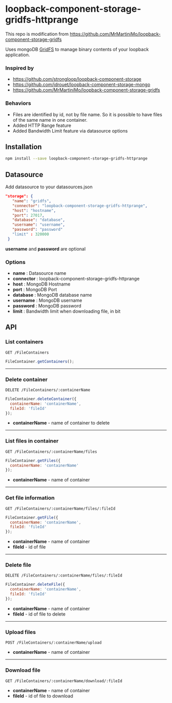 # loopback-component-storage-gridfs-httprange

This repo is modification from https://github.com/MrMartiniMo/loopback-component-storage-gridfs 

Uses mongoDB [GridFS](https://docs.mongodb.org/manual/core/gridfs/) to manage binary contents of your loopback application.

### Inspired by
* https://github.com/strongloop/loopback-component-storage
* https://github.com/jdrouet/loopback-component-storage-mongo
* https://github.com/MrMartiniMo/loopback-component-storage-gridfs 

### Behaviors

* Files are identified by id, not by file name. So it is possible to have files of the same name in one container.
* Added HTTP Range feature 
* Added Bandwidth Limit feature via datasource options

## Installation

```bash
npm install --save loopback-component-storage-gridfs-httprange
```

## Datasource

Add datasource to your datasources.json

```json
"storage": {
   "name": "gridfs",
   "connector": "loopback-component-storage-gridfs-httprange",
   "host": "hostname",
   "port": 27017,
   "database": "database",
   "username": "username",
   "password": "password"
   "limit" : 320000
 }
```

**username** and **password** are optional

### Options
* **name** : Datasource name
* **connector** : loopback-component-storage-gridfs-httprange
* **host** : MongoDB Hostname
* **port** : MongoDB Port
* **database** : MongoDB database name
* **username** : MongoDB username
* **password** : MongoDB password
* **limit** : Bandwidth limit when downloading file, in bit

## API

### List containers

```
GET /FileContainers
```
```javascript
FileContainer.getContainers();
```

<hr>

### Delete container

```
DELETE /FileContainers/:containerName
```
```javascript
FileContainer.deleteContainer({
  containerName: 'containerName',
  fileId: 'fileId'
});
```

  * **containerName** - name of container to delete

<hr>

### List files in container

```
GET /FileContainers/:containerName/files
```
```javascript
FileContainer.getFiles({
  containerName: 'containerName'
});
```

  * **containerName** - name of container

<hr>

### Get file information

```
GET /FileContainers/:containerName/files/:fileId
```
```javascript
FileContainer.getFile({
  containerName: 'containerName',
  fileId: 'fileId'
});
```

  * **containerName** - name of container
  * **fileId** - id of file

<hr>

### Delete file

```
DELETE /FileContainers/:containerName/files/:fileId
```
```javascript
FileContainer.deleteFile({
  containerName: 'containerName',
  fileId: 'fileId'
});
```

* **containerName** - name of container
* **fileId** - id of file to delete

<hr>

### Upload files

```
POST /FileContainers/:containerName/upload
```

* **containerName** - name of container

<hr>

### Download file

```
GET /FileContainers/:containerName/download/:fileId
```

* **containerName** - name of container
* **fileId** - id of file to download

